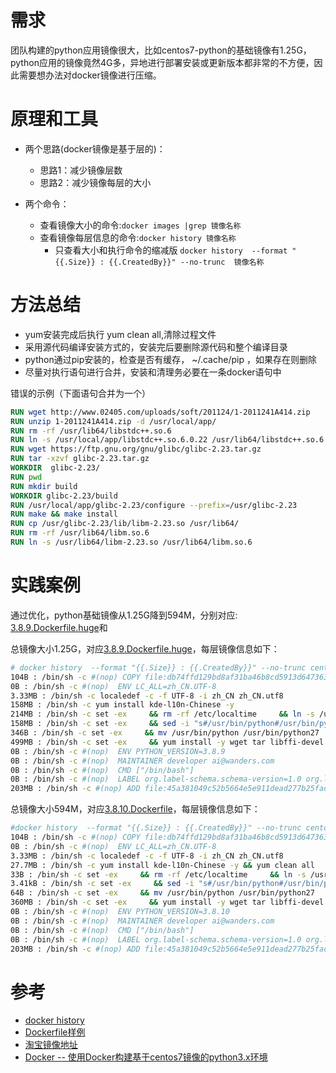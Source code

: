 
# 需求

团队构建的python应用镜像很大，比如centos7-python的基础镜像有1.25G，python应用的镜像竟然4G多，异地进行部署安装或更新版本都非常的不方便，因此需要想办法对docker镜像进行压缩。

# 原理和工具

- 两个思路(docker镜像是基于层的)：
  - 思路1：减少镜像层数
  - 思路2：减少镜像每层的大小

- 两个命令：
  - 查看镜像大小的命令:`docker images |grep 镜像名称`
  - 查看镜像每层信息的命令:`docker history 镜像名称`
    - 只查看大小和执行命令的缩减版 `docker history  --format "{{.Size}} : {{.CreatedBy}}" --no-trunc  镜像名称`

# 方法总结

- yum安装完成后执行 yum clean all,清除过程文件
- 采用源代码编译安装方式的，安装完后要删除源代码和整个编译目录
- python通过pip安装的，检查是否有缓存， ~/.cache/pip ，如果存在则删除
- 尽量对执行语句进行合并，安装和清理务必要在一条docker语句中

错误的示例（下面语句合并为一个）

```dockerfile
RUN wget http://www.02405.com/uploads/soft/201124/1-2011241A414.zip
RUN unzip 1-2011241A414.zip -d /usr/local/app/
RUN rm -rf /usr/lib64/libstdc++.so.6
RUN ln -s /usr/local/app/libstdc++.so.6.0.22 /usr/lib64/libstdc++.so.6
RUN wget https://ftp.gnu.org/gnu/glibc/glibc-2.23.tar.gz
RUN tar -xzvf glibc-2.23.tar.gz
WORKDIR  glibc-2.23/
RUN pwd
RUN mkdir build
WORKDIR glibc-2.23/build
RUN /usr/local/app/glibc-2.23/configure --prefix=/usr/glibc-2.23
RUN make && make install
RUN cp /usr/glibc-2.23/lib/libm-2.23.so /usr/lib64/
RUN rm -rf /usr/lib64/libm.so.6
RUN ln -s /usr/lib64/libm-2.23.so /usr/lib64/libm.so.6
```

# 实践案例

通过优化，python基础镜像从1.25G降到594M，分别对应:
[3.8.9.Dockerfile.huge](https://github.com/perfectstorm88/docker-centos7-python3/blob/master/3.8.9.Dockerfile.huge)和

总镜像大小1.25G，对应[3.8.9.Dockerfile.huge](https://github.com/perfectstorm88/docker-centos7-python3/blob/master/3.8.9.Dockerfile.huge)，每层镜像信息如下：

```bash
# docker history  --format "{{.Size}} : {{.CreatedBy}}" --no-trunc centos7-python:3.8.9
104B : /bin/sh -c #(nop) COPY file:db74ffd129bd8af31ba46b8cd5913d64736329af04d9efac30b2e8056cf98997 in /root/.pip/pip.conf
0B : /bin/sh -c #(nop)  ENV LC_ALL=zh_CN.UTF-8
3.33MB : /bin/sh -c localedef -c -f UTF-8 -i zh_CN zh_CN.utf8
158MB : /bin/sh -c yum install kde-l10n-Chinese -y
214MB : /bin/sh -c set -ex     && rm -rf /etc/localtime     && ln -s /usr/share/zoneinfo/Asia/Shanghai /etc/localtime     && yum install -y vim     && yum -y install cronie
158MB : /bin/sh -c set -ex     && sed -i "s#/usr/bin/python#/usr/bin/python27#" /usr/bin/yum     && sed -i "s#/usr/bin/python#/usr/bin/python27#" /usr/libexec/urlgrabber-ext-down     && yum install -y deltarpm
346B : /bin/sh -c set -ex     && mv /usr/bin/python /usr/bin/python27     && mv /usr/bin/pip /usr/bin/pip-python27     && ln -s /usr/local/python3/bin/python3 /usr/bin/python     && ln -s /usr/local/python3/bin/pip3 /usr/bin/pip
499MB : /bin/sh -c set -ex     && yum install -y wget tar libffi-devel zlib-devel bzip2-devel openssl-devel ncurses-devel sqlite-devel readline-devel tk-devel gcc make initscripts     && wget https://npm.taobao.org/mirrors/python/${PYTHON_VERSION}/Python-${PYTHON_VERSION}.tgz     && tar -zxvf Python-${PYTHON_VERSION}.tgz     && cd Python-${PYTHON_VERSION}     && ./configure prefix=/usr/local/python3     && make     && make install     && make clean     && rm -rf /Python-${PYTHON_VERSION}*     && yum install -y epel-release     && yum install -y python-pip
0B : /bin/sh -c #(nop)  ENV PYTHON_VERSION=3.8.9
0B : /bin/sh -c #(nop)  MAINTAINER developer ai@wanders.com
0B : /bin/sh -c #(nop)  CMD ["/bin/bash"]
0B : /bin/sh -c #(nop)  LABEL org.label-schema.schema-version=1.0 org.label-schema.name=CentOS Base Image org.label-schema.vendor=CentOS org.label-schema.license=GPLv2 org.label-schema.build-date=20191001
203MB : /bin/sh -c #(nop) ADD file:45a381049c52b5664e5e911dead277b25fadbae689c0bb35be3c42dff0f2dffe in /
```

总镜像大小594M，对应[3.8.10.Dockerfile](https://github.com/perfectstorm88/docker-centos7-python3/blob/master/3.8.10.Dockerfile)，每层镜像信息如下：

```bash
#docker history  --format "{{.Size}} : {{.CreatedBy}}" --no-trunc centos7-python:3.8.10
104B : /bin/sh -c #(nop) COPY file:db74ffd129bd8af31ba46b8cd5913d64736329af04d9efac30b2e8056cf98997 in /root/.pip/pip.conf
0B : /bin/sh -c #(nop)  ENV LC_ALL=zh_CN.UTF-8
3.33MB : /bin/sh -c localedef -c -f UTF-8 -i zh_CN zh_CN.utf8
27.7MB : /bin/sh -c yum install kde-l10n-Chinese -y && yum clean all
33B : /bin/sh -c set -ex     && rm -rf /etc/localtime     && ln -s /usr/share/zoneinfo/Asia/Shanghai /etc/localtime
3.41kB : /bin/sh -c set -ex     && sed -i "s#/usr/bin/python#/usr/bin/python27#" /usr/bin/yum     && sed -i "s#/usr/bin/python#/usr/bin/python27#" /usr/libexec/urlgrabber-ext-down
64B : /bin/sh -c set -ex     && mv /usr/bin/python /usr/bin/python27     && ln -s /usr/local/python3/bin/python3 /usr/bin/python     && ln -s /usr/local/python3/bin/pip3 /usr/bin/pip
360MB : /bin/sh -c set -ex     && yum install -y wget tar libffi-devel zlib-devel bzip2-devel openssl-devel ncurses-devel sqlite-devel readline-devel tk-devel gcc make initscripts     && wget https://npm.taobao.org/mirrors/python/${PYTHON_VERSION}/Python-${PYTHON_VERSION}.tgz     && tar -zxvf Python-${PYTHON_VERSION}.tgz     && cd Python-${PYTHON_VERSION}     && ./configure prefix=/usr/local/python3     && make     && make install     && make clean     && rm -rf /Python-${PYTHON_VERSION}*     && yum install -y epel-release     && yum clean all
0B : /bin/sh -c #(nop)  ENV PYTHON_VERSION=3.8.10
0B : /bin/sh -c #(nop)  MAINTAINER developer ai@wanders.com
0B : /bin/sh -c #(nop)  CMD ["/bin/bash"]
0B : /bin/sh -c #(nop)  LABEL org.label-schema.schema-version=1.0 org.label-schema.name=CentOS Base Image org.label-schema.vendor=CentOS org.label-schema.license=GPLv2 org.label-schema.build-date=20191001
203MB : /bin/sh -c #(nop) ADD file:45a381049c52b5664e5e911dead277b25fadbae689c0bb35be3c42dff0f2dffe in /
```

# 参考

- [docker history](https://docs.docker.com/engine/reference/commandline/history/#format-the-output)
- [Dockerfile样例](https://github.com/Logicify/docker-python3/blob/master/Dockerfile)
- [淘宝镜像地址](https://npm.taobao.org/mirrors/python)
- [Docker -- 使用Docker构建基于centos7镜像的python3.x环境](https://blog.csdn.net/Aeve_imp/article/details/101461488)